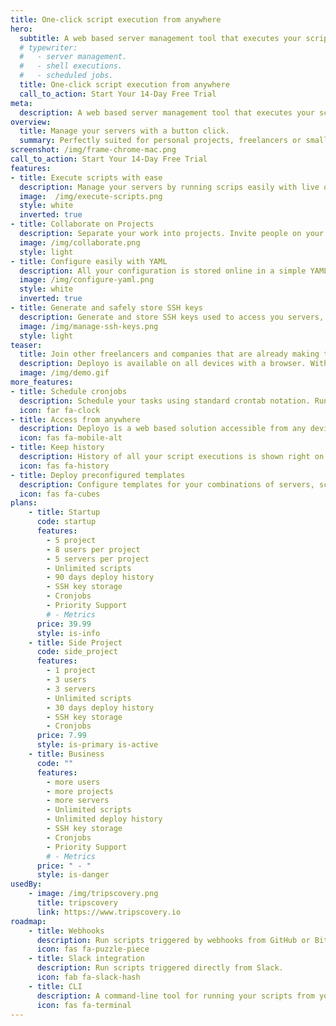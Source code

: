 ```yaml
---
title: One-click script execution from anywhere
hero:
  subtitle: A web based server management tool that executes your scripts over SSH.
  # typewriter:
  #   - server management.
  #   - shell executions.
  #   - scheduled jobs.
  title: One-click script execution from anywhere
  call_to_action: Start Your 14-Day Free Trial
meta:
  description: A web based server management tool that executes your scripts over SSH. Simplify your server maintenance, deployments or remote shell executions.
overview:
  title: Manage your servers with a button click.
  summary: Perfectly suited for personal projects, freelancers or small companies looking to speed up their everyday workflows.
screenshot: /img/frame-chrome-mac.png
call_to_action: Start Your 14-Day Free Trial
features:
- title: Execute scripts with ease
  description: Manage your servers by running scrips easily with live output streamed directly to your browser. You can execute multiple scripts on multiple servers simultaneously.
  image:  /img/execute-scripts.png
  style: white
  inverted: true
- title: Collaborate on Projects
  description: Separate your work into projects. Invite people on your projects so you can work better together.
  image: /img/collaborate.png
  style: light
- title: Configure easily with YAML
  description: All your configuration is stored online in a simple YAML file. Easily edit with syntax highlighting.
  image: /img/configure-yaml.png
  style: white
  inverted: true
- title: Generate and safely store SSH keys
  description: Generate and store SSH keys used to access you servers, connecting new servers is a breeze.
  image: /img/manage-ssh-keys.png
  style: light
teaser:
  title: Join other freelancers and companies that are already making their life simpler.
  description: Deployo is available on all devices with a browser. With your configuration safely stored online you are able to deploy your software or setup servers easily and conveniently.
  image: /img/demo.gif
more_features:
- title: Schedule cronjobs
  description: Schedule your tasks using standard crontab notation. Run your scripts in configured intervals. You can see cronjobs in history and preview the output like with any other execution.
  icon: far fa-clock
- title: Access from anywhere
  description: Deployo is a web based solution accessible from any device with a browser. So desktop, tablet or mobile, it is at your fingertips.
  icon: fas fa-mobile-alt
- title: Keep history
  description: History of all your script executions is shown right on your dashboard. You can access old executions and execute again the same script with same parameters with ease.
  icon: fas fa-history
- title: Deploy preconfigured templates
  description: Configure templates for your combinations of servers, scripts and variables that you execute most often.
  icon: fas fa-cubes
plans:
    - title: Startup
      code: startup
      features:
        - 5 project
        - 8 users per project
        - 5 servers per project
        - Unlimited scripts
        - 90 days deploy history
        - SSH key storage
        - Cronjobs
        - Priority Support
        # - Metrics
      price: 39.99
      style: is-info
    - title: Side Project
      code: side_project
      features:
        - 1 project
        - 3 users
        - 3 servers
        - Unlimited scripts
        - 30 days deploy history
        - SSH key storage
        - Cronjobs
      price: 7.99
      style: is-primary is-active
    - title: Business
      code: ""
      features:
        - more users
        - more projects
        - more servers
        - Unlimited scripts
        - Unlimited deploy history
        - SSH key storage
        - Cronjobs
        - Priority Support
        # - Metrics
      price: " - "
      style: is-danger
usedBy:
    - image: /img/tripscovery.png
      title: tripscovery
      link: https://www.tripscovery.io
roadmap:
    - title: Webhooks
      description: Run scripts triggered by webhooks from GitHub or Bitbucket.
      icon: fas fa-puzzle-piece
    - title: Slack integration
      description: Run scripts triggered directly from Slack.
      icon: fab fa-slack-hash
    - title: CLI
      description: A command-line tool for running your scripts from your terminal.
      icon: fas fa-terminal
---
```

